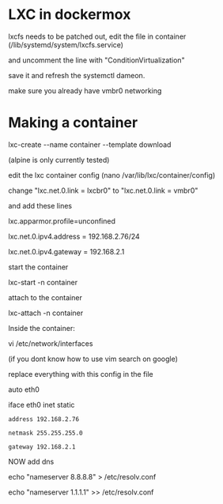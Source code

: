 # LXC in dockermox
lxcfs needs to be patched out, edit the file in container (/lib/systemd/system/lxcfs.service)

and uncomment the line with "ConditionVirtualization"

save it and refresh the systemctl dameon.


make sure you already have vmbr0 networking 


# Making a container

lxc-create --name container --template download

(alpine is only currently tested)

edit the lxc container config (nano /var/lib/lxc/container/config)

change "lxc.net.0.link = lxcbr0" to "lxc.net.0.link = vmbr0"

and add these lines

lxc.apparmor.profile=unconfined

lxc.net.0.ipv4.address = 192.168.2.76/24

lxc.net.0.ipv4.gateway = 192.168.2.1

start the container

lxc-start -n container

attach to the container

lxc-attach -n container


Inside the container:

vi /etc/network/interfaces

(if you dont know how to use vim search on google)

replace everything with this config in the file

auto eth0

iface eth0 inet static
    
    address 192.168.2.76
    
    netmask 255.255.255.0
    
    gateway 192.168.2.1

NOW add dns

echo "nameserver 8.8.8.8" > /etc/resolv.conf

echo "nameserver 1.1.1.1" >> /etc/resolv.conf
